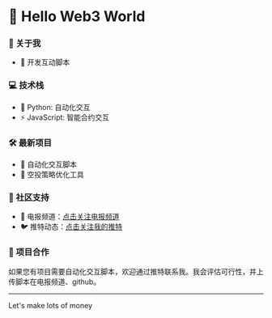 # 👋 Hello Web3 World

### 🚀 关于我
- 🔧 开发互动脚本

### 💻 技术栈
- 🐍 Python: 自动化交互
- ⚡ JavaScript: 智能合约交互

### 🛠️ 最新项目
- 🤖 自动化交互脚本
- 💎 空投策略优化工具

### 🌟 社区支持
- 💬 电报频道：[点击关注电报频道](https://t.me/ilsh_auto)
- 🐦 推特动态：[点击关注我的推特](https://x.com/hashlmBrian)

### 📢 项目合作
如果您有项目需要自动化交互脚本，欢迎通过推特联系我。我会评估可行性，并上传脚本在电报频道、github。

---
Let's make lots of money
